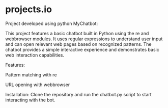 # projects.io
Project developed using python
MyChatbot:

This project features a basic chatbot built in Python using the re and webbrowser modules. It uses regular expressions to understand user input and can open relevant web pages based on recognized patterns. The chatbot provides a simple interactive experience and demonstrates basic web interaction capabilities.

Features:

Pattern matching with re

URL opening with webbrowser

Installation:
Clone the repository and run the chatbot.py script to start interacting with the bot.
